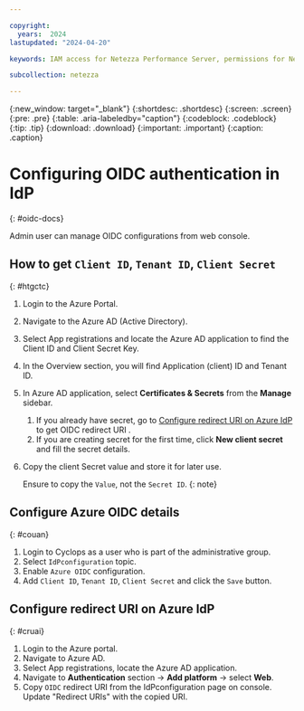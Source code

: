 ```yaml
---

copyright:
  years:  2024
lastupdated: "2024-04-20"

keywords: IAM access for Netezza Performance Server, permissions for Netezza Performance Server, identity and access management for Netezza Performance Server, roles for Netezza Performance Server, actions for Netezza Performance Server, assigning access for Netezza Performance Server

subcollection: netezza

---
```


{:new_window: target="_blank"}
{:shortdesc: .shortdesc}
{:screen: .screen}
{:pre: .pre}
{:table: .aria-labeledby="caption"}
{:codeblock: .codeblock}
{:tip: .tip}
{:download: .download}
{:important: .important}
{:caption: .caption}

# Configuring OIDC authentication in IdP
{: #oidc-docs}

Admin user can manage OIDC configurations from web console.

## How to get `Client ID`, `Tenant ID`, `Client Secret`
{: #htgctc}

1. Login to the Azure Portal.
2. Navigate to the Azure AD (Active Directory).
3. Select App registrations and locate the Azure AD application to find the Client ID and Client Secret Key.
4. In the Overview section, you will find Application (client) ID and Tenant ID.
1. In Azure AD application, select **Certificates & Secrets** from the **Manage** sidebar.
   1.	If you already have secret, go to [Configure redirect URI on Azure IdP](/docs/netezza?topic=netezza-oidc-docs#cruai) to get OIDC redirect URI .
   2.	If you are creating secret for the first time, click **New client secret** and fill the secret details.
6.	Copy the client Secret value and store it for later use.

    Ensure to copy the `Value`, not the `Secret ID`.
    {: note}


## Configure Azure OIDC details
{: #couan}

1. Login to Cyclops as a user who is part of the administrative group.
2. Select `IdPconfiguration` topic.
3. Enable `Azure OIDC` configuration.
4. Add `Client ID`, `Tenant ID`, `Client Secret` and click the `Save` button.

## Configure redirect URI on Azure IdP
{: #cruai}

1. Login to the Azure portal.
2. Navigate to Azure AD.
3. Select App registrations, locate the Azure AD application.
3. Navigate to **Authentication** section -> **Add platform** -> select **Web**.
4. Copy `OIDC` redirect URI from the IdPconfiguration page on console. Update "Redirect URIs" with the copied URI.

